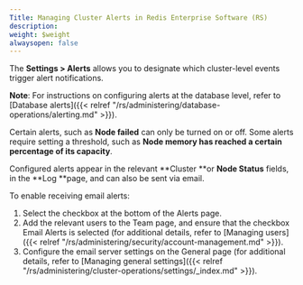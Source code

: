 ```yaml
---
Title: Managing Cluster Alerts in Redis Enterprise Software (RS)
description: 
weight: $weight
alwaysopen: false
---
```

The **Settings \> Alerts** allows you to designate which cluster-level
events trigger alert notifications.

**Note**: For instructions on configuring alerts at the database level,
refer to [Database
alerts]({{< relref "/rs/administering/database-operations/alerting.md" >}}).

Certain alerts, such as **Node failed** can only be turned on or off.
Some alerts require setting a threshold, such as **Node memory has
reached a certain percentage of its capacity**.

Configured alerts appear in the relevant **Cluster **or **Node
Status** fields, in the **Log **page, and can also be sent via email.

To enable receiving email alerts:

1. Select the checkbox at the bottom of the Alerts page.
1. Add the relevant users to the Team page, and ensure that the
    checkbox Email Alerts is selected (for additional details, refer to
    [Managing
    users]({{< relref "/rs/administering/security/account-management.md" >}}).
1. Configure the email server settings on the General page (for
    additional details, refer to [Managing general
    settings]({{< relref "/rs/administering/cluster-operations/settings/_index.md" >}}).
